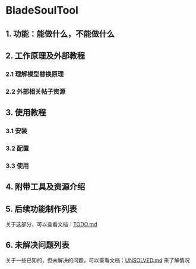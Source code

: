 # BladeSoulTool
## 1. 功能：能做什么，不能做什么

## 2. 工作原理及外部教程
### 2.1 理解模型替换原理

### 2.2 外部相关帖子资源

## 3. 使用教程
### 3.1 安装

### 3.2 配置

### 3.3 使用

## 4. 附带工具及资源介绍

## 5. 后续功能制作列表
关于这部分，可以查看文档：[TODO.md](https://github.com/agreatfool/BladeSoulTool/blob/master/documents/TODO.md)

## 6. 未解决问题列表
关于一些已知的，但未解决的问题，可以查看文档：[UNSOLVED.md](https://github.com/agreatfool/BladeSoulTool/blob/master/documents/UNSOLVED.md)
来了解情况
